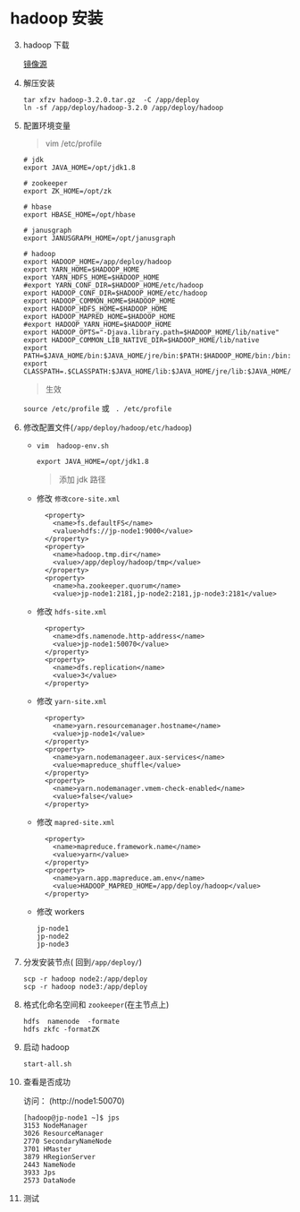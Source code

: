 # hadoop 安装

3. hadoop 下载

   [镜像源](https://www-eu.apache.org/dist/hadoop/common/)

4. 解压安装
   ```
   tar xfzv hadoop-3.2.0.tar.gz  -C /app/deploy
   ln -sf /app/deploy/hadoop-3.2.0 /app/deploy/hadoop
   ```
   
4. 配置环境变量

   > vim /etc/profile

   ```shell
   # jdk
   export JAVA_HOME=/opt/jdk1.8
   
   # zookeeper
   export ZK_HOME=/opt/zk
   
   # hbase 
   export HBASE_HOME=/opt/hbase
   
   # janusgraph
   export JANUSGRAPH_HOME=/opt/janusgraph
   
   # hadoop
   export HADOOP_HOME=/app/deploy/hadoop
   export YARN_HOME=$HADOOP_HOME
   export YARN_HDFS_HOME=$HADOOP_HOME
   #export YARN_CONF_DIR=$HADOOP_HOME/etc/hadoop
   export HADOOP_CONF_DIR=$HADOOP_HOME/etc/hadoop
   export HADOOP_COMMON_HOME=$HADOOP_HOME
   export HADOOP_HDFS_HOME=$HADOOP_HOME
   export HADOOP_MAPRED_HOME=$HADOOP_HOME
   #export HADOOP_YARN_HOME=$HADOOP_HOME
   export HADOOP_OPTS="-Djava.library.path=$HADOOP_HOME/lib/native"
   export HADOOP_COMMON_LIB_NATIVE_DIR=$HADOOP_HOME/lib/native
   export PATH=$JAVA_HOME/bin:$JAVA_HOME/jre/bin:$PATH:$HADOOP_HOME/bin:/bin:/usr/bin:/usr/local/bin:$ZK_HOME/bin:$HADOOP_HOME/sbin:/opt/hbase/bin:$JANUSGRAPH_HOME/bin
   export CLASSPATH=.$CLASSPATH:$JAVA_HOME/lib:$JAVA_HOME/jre/lib:$JAVA_HOME/lib/tools.jar
   ```

   > 生效

   `source /etc/profile`  或  ` . /etc/profile`

5. 修改配置文件(`/app/deploy/hadoop/etc/hadoop`)

   - `vim  hadoop-env.sh`

     ```shell
     export JAVA_HOME=/opt/jdk1.8
     ```

     > 添加 jdk  路径

   - 修改 `修改core-site.xml`

     ```shell
       <property>
         <name>fs.defaultFS</name>
         <value>hdfs://jp-node1:9000</value>
       </property>
       <property>
         <name>hadoop.tmp.dir</name>
         <value>/app/deploy/hadoop/tmp</value>
       </property>
       <property>
         <name>ha.zookeeper.quorum</name>
         <value>jp-node1:2181,jp-node2:2181,jp-node3:2181</value>
     ```

   - 修改 `hdfs-site.xml`

     ```shell
       <property>
         <name>dfs.namenode.http-address</name>
         <value>jp-node1:50070</value>
       </property>
       <property>
         <name>dfs.replication</name>
         <value>3</value>
       </property>
     ```

   - 修改 ` yarn-site.xml `

     ```shell
       <property>
         <name>yarn.resourcemanager.hostname</name>
         <value>jp-node1</value>
       </property>
       <property>
         <name>yarn.nodemanageer.aux-services</name>
         <value>mapreduce_shuffle</value>
       </property>
       <property>
         <name>yarn.nodemanager.vmem-check-enabled</name>
         <value>false</value>
       </property>
     ```

   - 修改 `mapred-site.xml`

     ```shell
       <property>
         <name>mapreduce.framework.name</name>
         <value>yarn</value>
       </property>
       <property>
         <name>yarn.app.mapreduce.am.env</name>
         <value>HADOOP_MAPRED_HOME=/app/deploy/hadoop</value>
       </property>
     ```

   - 修改 workers

     ```shell
     jp-node1
     jp-node2
     jp-node3
     ```

6. 分发安装节点( 回到`/app/deploy/`)

   ```shell
   scp -r hadoop node2:/app/deploy
   scp -r hadoop node3:/app/deploy
   ```

7. 格式化命名空间和 `zookeeper`(在主节点上)

   ```shell
   hdfs  namenode  -formate
   hdfs zkfc -formatZK
   ```

8. 启动 hadoop

   `start-all.sh`

9. 查看是否成功

   访问： (http://node1:50070)

   ```
   [hadoop@jp-node1 ~]$ jps
   3153 NodeManager
   3026 ResourceManager
   2770 SecondaryNameNode
   3701 HMaster
   3879 HRegionServer
   2443 NameNode
   3933 Jps
   2573 DataNode
   ```

10. 测试

   

